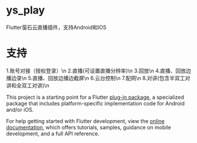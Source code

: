 # ys_play

Flutter萤石云直播插件，支持Android和IOS

# 支持
1.账号对接（授权登录）\n
2.直播(可设置直播分辨率)\n
3.回放\n
4.直播、回放边播边录\n
5.直播、回放边播边截屏\n
6.云台控制\n
7.配网\n
8.对讲(包含半双工对讲和全双工对讲)\n

This project is a starting point for a Flutter
[plug-in package](https://flutter.dev/developing-packages/),
a specialized package that includes platform-specific implementation code for
Android and/or iOS.

For help getting started with Flutter development, view the
[online documentation](https://flutter.dev/docs), which offers tutorials,
samples, guidance on mobile development, and a full API reference.

